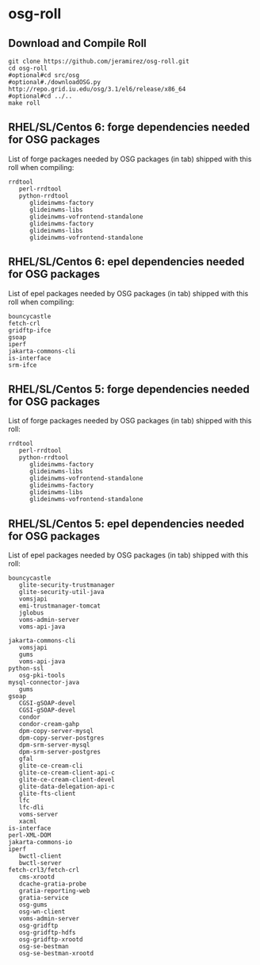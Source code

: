 osg-roll
========

Download and Compile Roll
-------------------------

```shell
git clone https://github.com/jeramirez/osg-roll.git
cd osg-roll
#optional#cd src/osg
#optional#./downloadOSG.py http://repo.grid.iu.edu/osg/3.1/el6/release/x86_64
#optional#cd ../..
make roll
```

RHEL/SL/Centos 6: forge dependencies needed for OSG packages
-----------------------------------------------------------

List of forge packages needed by OSG packages (in tab) shipped with this roll when compiling:

```shel
rrdtool
   perl-rrdtool
   python-rrdtool
      glideinwms-factory
      glideinwms-libs
      glideinwms-vofrontend-standalone
      glideinwms-factory
      glideinwms-libs
      glideinwms-vofrontend-standalone
```

RHEL/SL/Centos 6: epel dependencies needed for OSG packages
-----------------------------------------------------------

List of epel packages needed by OSG packages (in tab) shipped with this roll when compiling:

```shel
bouncycastle
fetch-crl
gridftp-ifce
gsoap
iperf
jakarta-commons-cli
is-interface
srm-ifce
```

RHEL/SL/Centos 5: forge dependencies needed for OSG packages
-----------------------------------------------------------

List of forge packages needed by OSG packages (in tab) shipped with this roll:

```shel
rrdtool
   perl-rrdtool
   python-rrdtool
      glideinwms-factory
      glideinwms-libs
      glideinwms-vofrontend-standalone
      glideinwms-factory
      glideinwms-libs
      glideinwms-vofrontend-standalone
```

RHEL/SL/Centos 5: epel dependencies needed for OSG packages
-----------------------------------------------------------

List of epel packages needed by OSG packages (in tab) shipped with this roll:

```shel
bouncycastle
   glite-security-trustmanager
   glite-security-util-java
   vomsjapi
   emi-trustmanager-tomcat
   jglobus
   voms-admin-server
   voms-api-java

jakarta-commons-cli
   vomsjapi
   gums
   voms-api-java
python-ssl
   osg-pki-tools
mysql-connector-java
   gums
gsoap
   CGSI-gSOAP-devel
   CGSI-gSOAP-devel
   condor
   condor-cream-gahp
   dpm-copy-server-mysql
   dpm-copy-server-postgres
   dpm-srm-server-mysql
   dpm-srm-server-postgres
   gfal
   glite-ce-cream-cli
   glite-ce-cream-client-api-c
   glite-ce-cream-client-devel
   glite-data-delegation-api-c
   glite-fts-client
   lfc
   lfc-dli
   voms-server
   xacml
is-interface
perl-XML-DOM
jakarta-commons-io
iperf
   bwctl-client
   bwctl-server
fetch-crl3/fetch-crl
   cms-xrootd
   dcache-gratia-probe
   gratia-reporting-web
   gratia-service
   osg-gums
   osg-wn-client
   voms-admin-server
   osg-gridftp
   osg-gridftp-hdfs
   osg-gridftp-xrootd
   osg-se-bestman
   osg-se-bestman-xrootd
```
